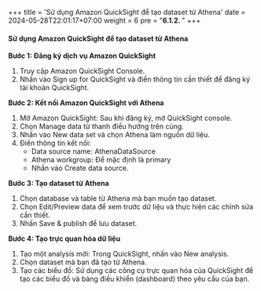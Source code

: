 +++
title = 'Sử dụng Amazon QuickSight để tạo dataset từ Athena'
date = 2024-05-28T22:01:17+07:00
weight = 6
pre = "<b>6.1.2. </b>"
+++

#### Sử dụng Amazon QuickSight để tạo dataset từ Athena
**Bước 1: Đăng ký dịch vụ Amazon QuickSight**
1. Truy cập Amazon QuickSight Console.
2. Nhấn vào Sign up for QuickSight và điền thông tin cần thiết để đăng ký tài khoản QuickSight.

**Bước 2: Kết nối Amazon QuickSight với Athena**
1. Mở Amazon QuickSight: Sau khi đăng ký, mở QuickSight console.
2. Chọn Manage data từ thanh điều hướng trên cùng.
3. Nhấn vào New data set và chọn Athena làm nguồn dữ liệu.
4. Điền thông tin kết nối:
   - Data source name: AthenaDataSource
   - Athena workgroup: Để mặc định là primary
   - Nhấn vào Create data source.

**Bước 3: Tạo dataset từ Athena**
1. Chọn database và table từ Athena mà bạn muốn tạo dataset.
2. Chọn Edit/Preview data để xem trước dữ liệu và thực hiện các chỉnh sửa cần thiết.
3. Nhấn Save & publish để lưu dataset.

**Bước 4: Tạo trực quan hóa dữ liệu**
1. Tạo một analysis mới: Trong QuickSight, nhấn vào New analysis.
2. Chọn dataset mà bạn đã tạo từ Athena.
3. Tạo các biểu đồ: Sử dụng các công cụ trực quan hóa của QuickSight để tạo các biểu đồ và bảng điều khiển (dashboard) theo yêu cầu của bạn.